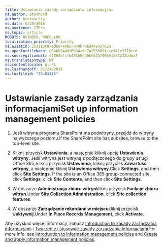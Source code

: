 ```yaml
---
title: Ustawianie zasady zarządzania informacjami
ms.author: stevhord
author: bentoncity
ms.date: 6/26/2018
ms.audience: ITPro
ms.topic: article
ROBOTS: NOINDEX, NOFOLLOW
localization_priority: Priority
ms.assetid: 253110c8-ed8e-4485-b40b-0b344843762a
ms.openlocfilehash: 05ab8844df6b34a9c7ae556b91ece341e1370ccd
ms.sourcegitcommit: e2864efcfb493b6e46b662b746661a61232bdba7
ms.translationtype: MT
ms.contentlocale: pl-PL
ms.lasthandoff: 01/24/2019
ms.locfileid: "29483115"
---
```

# <a name="set-up-information-management-policies"></a><span data-ttu-id="a7f3e-102">Ustawianie zasady zarządzania informacjami</span><span class="sxs-lookup"><span data-stu-id="a7f3e-102">Set up information management policies</span></span>

1. <span data-ttu-id="a7f3e-103">Jeśli witryna programu SharePoint ma podwitryny, przejdź do witryny najwyższego poziomu.</span><span class="sxs-lookup"><span data-stu-id="a7f3e-103">If the SharePoint site has subsites, browse to the top-level site.</span></span>
    
2. <span data-ttu-id="a7f3e-p101">Kliknij przycisk **Ustawienia**, a następnie kliknij opcję **Ustawienia witryny**. Jeśli witryna jest witryną z podłączonego do grupy usługi Office 365, kliknij przycisk **Ustawienia**, kliknij przycisk **Zawartość witryny**, a następnie kliknij **Ustawienia witryny**.</span><span class="sxs-lookup"><span data-stu-id="a7f3e-p101">Click **Settings**, and then click **Site Settings**. If the site is an Office 365 group-connected site, click **Settings**, click **Site Contents**, and then click **Site Settings**.</span></span>
    
3. <span data-ttu-id="a7f3e-106">W obszarze **Administracja zbioru witryn**kliknij przycisk **Funkcje zbioru witryn**.</span><span class="sxs-lookup"><span data-stu-id="a7f3e-106">Under **Site Collection Administration**, click **Site collection features**.</span></span>
    
4. <span data-ttu-id="a7f3e-107">W obszarze **Zarządzanie rekordami w miejscu**kliknij przycisk **Uaktywnij**.</span><span class="sxs-lookup"><span data-stu-id="a7f3e-107">Under **In Place Records Management**, click **Activate**.</span></span>
    
<span data-ttu-id="a7f3e-108">Aby uzyskać więcej informacji, zobacz [Introduction to zasady zarządzania informacjami](https://go.microsoft.com/fwlink/?linkid=404239) i [Tworzenie i stosować zasady zarządzania informacjami](https://go.microsoft.com/fwlink/?linkid=2003916).</span><span class="sxs-lookup"><span data-stu-id="a7f3e-108">For more info, see [Introduction to information management policies](https://go.microsoft.com/fwlink/?linkid=404239) and [Create and apply information management policies](https://go.microsoft.com/fwlink/?linkid=2003916).</span></span>
  

